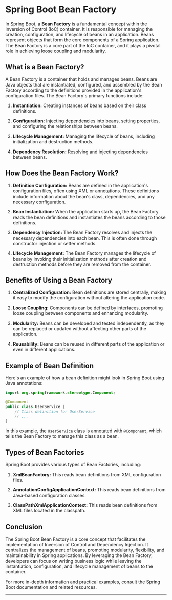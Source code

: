 # Spring Boot Bean Factory

In Spring Boot, a **Bean Factory** is a fundamental concept within the Inversion of Control (IoC) container. It is responsible for managing the creation, configuration, and lifecycle of beans in an application. Beans represent objects that form the core components of a Spring application. The Bean Factory is a core part of the IoC container, and it plays a pivotal role in achieving loose coupling and modularity.

## What is a Bean Factory?

A Bean Factory is a container that holds and manages beans. Beans are Java objects that are instantiated, configured, and assembled by the Bean Factory according to the definitions provided in the application's configuration files. The Bean Factory's primary functions include:

1. **Instantiation:** Creating instances of beans based on their class definitions.

2. **Configuration:** Injecting dependencies into beans, setting properties, and configuring the relationships between beans.

3. **Lifecycle Management:** Managing the lifecycle of beans, including initialization and destruction methods.

4. **Dependency Resolution:** Resolving and injecting dependencies between beans.

## How Does the Bean Factory Work?

1. **Definition Configuration:** Beans are defined in the application's configuration files, often using XML or annotations. These definitions include information about the bean's class, dependencies, and any necessary configuration.

2. **Bean Instantiation:** When the application starts up, the Bean Factory reads the bean definitions and instantiates the beans according to those definitions.

3. **Dependency Injection:** The Bean Factory resolves and injects the necessary dependencies into each bean. This is often done through constructor injection or setter methods.

4. **Lifecycle Management:** The Bean Factory manages the lifecycle of beans by invoking their initialization methods after creation and destruction methods before they are removed from the container.

## Benefits of Using a Bean Factory

1. **Centralized Configuration:** Bean definitions are stored centrally, making it easy to modify the configuration without altering the application code.

2. **Loose Coupling:** Components can be defined by interfaces, promoting loose coupling between components and enhancing modularity.

3. **Modularity:** Beans can be developed and tested independently, as they can be replaced or updated without affecting other parts of the application.

4. **Reusability:** Beans can be reused in different parts of the application or even in different applications.

## Example of Bean Definition

Here's an example of how a bean definition might look in Spring Boot using Java annotations:

```java
import org.springframework.stereotype.Component;

@Component
public class UserService {
    // Class definition for UserService
    // ...
}
```

In this example, the `UserService` class is annotated with `@Component`, which tells the Bean Factory to manage this class as a bean.

## Types of Bean Factories

Spring Boot provides various types of Bean Factories, including:

1. **XmlBeanFactory:** This reads bean definitions from XML configuration files.

2. **AnnotationConfigApplicationContext:** This reads bean definitions from Java-based configuration classes.

3. **ClassPathXmlApplicationContext:** This reads bean definitions from XML files located in the classpath.

## Conclusion

The Spring Boot Bean Factory is a core concept that facilitates the implementation of Inversion of Control and Dependency Injection. It centralizes the management of beans, promoting modularity, flexibility, and maintainability in Spring applications. By leveraging the Bean Factory, developers can focus on writing business logic while leaving the instantiation, configuration, and lifecycle management of beans to the container.

For more in-depth information and practical examples, consult the Spring Boot documentation and related resources.

---

